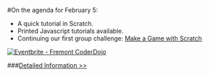 #On the agenda for February 5:
- A quick tutorial in Scratch.
- Printed Javascript tutorials available.
- Continuing our first group challenge: [Make a Game with Scratch](/2015/01/22/scratch-game-ideas/)

<a href="http://www.eventbrite.com/e/fremont-coderdojo-tickets-15410731914?ref=ebtn" target="_blank"><img src="https://www.eventbrite.com/custombutton?eid=15588690192" alt="Eventbrite - Fremont CoderDojo" /></a>

###[Detailed Information >>](/about)
